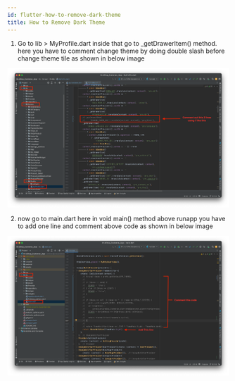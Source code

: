 ```yaml
---
id: flutter-how-to-remove-dark-theme
title: How to Remove Dark Theme
---
```


1. Go to lib > MyProfile.dart inside that go to _getDrawerItem() method. here you have to comment change theme by doing double slash before change theme tile as shown in below image

![eShop](/img/theme1.png)

2. now go to main.dart here in void main() method above runapp you have to add one line and comment above code as shown in below image

![eShop](/img/theme2.png) 